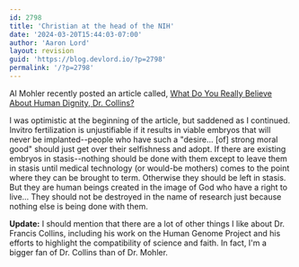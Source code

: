 ```yaml
---
id: 2798
title: 'Christian at the head of the NIH'
date: '2024-03-20T15:44:03-07:00'
author: 'Aaron Lord'
layout: revision
guid: 'https://blog.devlord.io/?p=2798'
permalink: '/?p=2798'
---
```


Al Mohler recently posted an article called, <a href="http://www.albertmohler.com/2009/12/04/what-do-you-really-believe-about-human-dignity-dr-collins/?utm_source=feedburner&amp;utm_medium=feed&amp;utm_campaign=Feed%3A+AlbertMohlersBlog+%28Albert+Mohler%27s+Blog%29&amp;utm_content=Google+Reader">What Do You Really Believe About Human Dignity, Dr. Collins?</a>

I was optimistic at the beginning of the article, but saddened as I continued. Invitro fertilization is unjustifiable if it results in viable embryos that will never be implanted--people who have such a "desire... [of] strong moral good" should just get over their selfishness and adopt. If there are existing embryos in stasis--nothing should be done with them except to leave them in stasis until medical technology (or would-be mothers) comes to the point where they can be brought to term. Otherwise they should be left in stasis. But they are human beings created in the image of God who have a right to live... They should not be destroyed in the name of research just because nothing else is being done with them.

<strong>Update:</strong> I should mention that there are a lot of other things I like about Dr. Francis Collins, including his work on the Human Genome Project and his efforts to highlight the compatibility of science and faith. In fact, I'm a bigger fan of Dr. Collins than of Dr. Mohler.